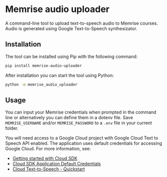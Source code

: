 # Memrise audio uploader

A command-line tool to upload text-to-speech audio to Memrise courses. Audio is generated using Google Text-to-Speech synthesizator.

## Installation

The tool can be installed using Pip with the following command:

```sh
pip install memrise-audio-uploader
```

After installation you can start the tool using Python:

```sh
python -m memrise_audio_uploader
```

## Usage

You can input your Memrise credentials when prompted in the command line or alternatively you can define them in a dotenv file. Save `MEMRISE_USERNAME` and/or `MEMRISE_PASSWORD` to a `.env` file in your current folder.

You will need access to a Google Cloud project with Google Cloud Text to Speech API enabled. The application uses default credentials for accessing Google Cloud. For more information, see:

- [Getting started with Cloud SDK](https://cloud.google.com/sdk)
- [Cloud SDK Application Default Credentials](https://cloud.google.com/sdk/gcloud/reference/auth/application-default)
- [Cloud Text-to-Speech - Quickstart](https://cloud.google.com/text-to-speech/docs/quickstart-protocol)
